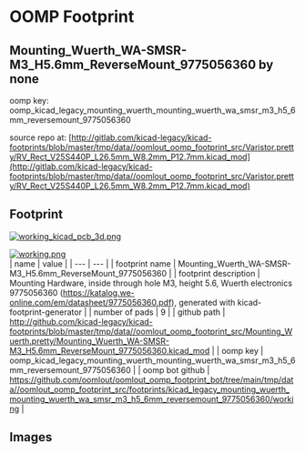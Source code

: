 # OOMP Footprint  
## Mounting_Wuerth_WA-SMSR-M3_H5.6mm_ReverseMount_9775056360  by none  
  
oomp key: oomp_kicad_legacy_mounting_wuerth_mounting_wuerth_wa_smsr_m3_h5_6mm_reversemount_9775056360  
  
source repo at: [http://gitlab.com/kicad-legacy/kicad-footprints/blob/master/tmp/data//oomlout_oomp_footprint_src/Varistor.pretty/RV_Rect_V25S440P_L26.5mm_W8.2mm_P12.7mm.kicad_mod](http://gitlab.com/kicad-legacy/kicad-footprints/blob/master/tmp/data//oomlout_oomp_footprint_src/Varistor.pretty/RV_Rect_V25S440P_L26.5mm_W8.2mm_P12.7mm.kicad_mod)  
## Footprint  
  
[![working_kicad_pcb_3d.png](working_kicad_pcb_3d_600.png)](working_kicad_pcb_3d.png)  
  
[![working.png](working_600.png)](working.png)  
| name | value | 
| --- | --- | 
| footprint name | Mounting_Wuerth_WA-SMSR-M3_H5.6mm_ReverseMount_9775056360 | 
| footprint description | Mounting Hardware, inside through hole M3, height 5.6, Wuerth electronics 9775056360 (https://katalog.we-online.com/em/datasheet/9775056360.pdf), generated with kicad-footprint-generator | 
| number of pads | 9 | 
| github path | http://github.com/kicad-legacy/kicad-footprints/blob/master/tmp/data//oomlout_oomp_footprint_src/Mounting_Wuerth.pretty/Mounting_Wuerth_WA-SMSR-M3_H5.6mm_ReverseMount_9775056360.kicad_mod | 
| oomp key | oomp_kicad_legacy_mounting_wuerth_mounting_wuerth_wa_smsr_m3_h5_6mm_reversemount_9775056360 | 
| oomp bot github | https://github.com/oomlout/oomlout_oomp_footprint_bot/tree/main/tmp/data//oomlout_oomp_footprint_src/footprints/kicad_legacy_mounting_wuerth_mounting_wuerth_wa_smsr_m3_h5_6mm_reversemount_9775056360/working | 
## Images  

